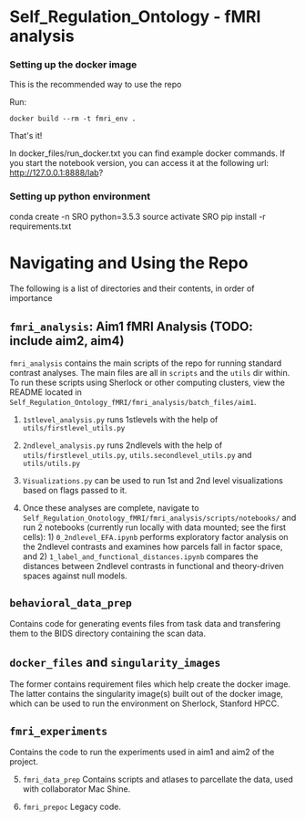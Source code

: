 # Self_Regulation_Ontology - fMRI analysis

### Setting up the docker image
This is the recommended way to use the repo

Run: 
```
docker build --rm -t fmri_env . 
```
That's it!

In docker\_files/run_docker.txt you can find example docker commands.
If you start the notebook version, 
you can access it at the following url:
http://127.0.0.1:8888/lab?

### Setting up python environment

conda create -n SRO python=3.5.3
source activate SRO
pip install -r requirements.txt

# Navigating and Using the Repo

The following is a list of directories and their contents, in order of importance

## `fmri_analysis`: Aim1 fMRI Analysis (TODO: include aim2, aim4)  

`fmri_analysis` contains the main scripts of the repo for running standard contrast analyses.
The main files are all in `scripts` and the `utils` dir within.  
To run these scripts using Sherlock or other computing clusters, view the README located in `Self_Regulation_Ontology_fMRI/fmri_analysis/batch_files/aim1`.

1. `1stlevel_analysis.py` runs 1stlevels with the help of` utils/firstlevel_utils.py`  
2. `2ndlevel_analysis.py` runs 2ndlevels with the help of `utils/firstlevel_utils.py`, `utils.secondlevel_utils.py` and `utils/utils.py`  
3. `Visualizations.py` can be used to run 1st and 2nd level visualizations based on flags passed to it.  

4. Once these analyses are complete, navigate to `Self_Regulation_Onotology_fMRI/fmri_analysis/scripts/notebooks/` and run 2 notebooks (currently run locally with data mounted; see the first cells): 1) `0_2ndlevel_EFA.ipynb` performs exploratory factor analysis on the 2ndlevel contrasts and examines how parcels fall in factor space, and 2) `1_label_and_functional_distances.ipynb` compares the distances between 2ndlevel contrasts in functional and theory-driven spaces against null models.  

## `behavioral_data_prep`
Contains code for generating events files from task data and transfering them to the BIDS directory containing the scan data.
  
## `docker_files` and `singularity_images`
The former contains requirement files which help create the docker image. The latter contains the singularity image(s) built out of the docker image, which can be used to run the environment on Sherlock, Stanford HPCC.
  
## `fmri_experiments`
Contains the code to run the experiments used in aim1 and aim2 of the project.
  
5. `fmri_data_prep`
Contains scripts and atlases to parcellate the data, used with collaborator Mac Shine.
  
6. `fmri_prepoc`
Legacy code.  
